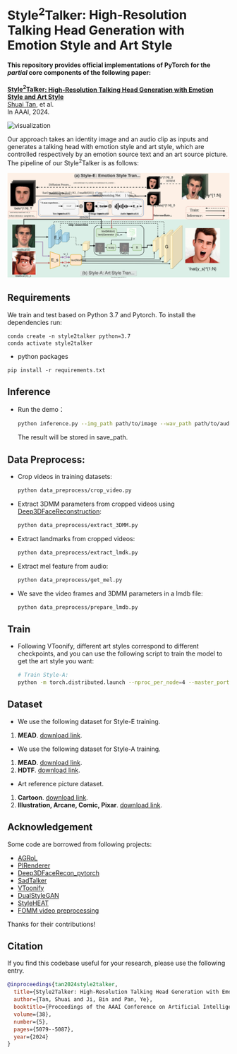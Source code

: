 # $\text{Style}^2\text{Talker}$: High-Resolution Talking Head Generation with Emotion Style and Art Style

#### This repository provides official implementations of PyTorch for the $partial$ core components of the following paper:<br>
[**$\text{Style}^2\text{Talker}$: High-Resolution Talking Head Generation with Emotion Style and Art Style**](https://ojs.aaai.org/index.php/AAAI/article/view/28313)<br>
[Shuai Tan](https://scholar.google.com.hk/citations?user=9KjKwDwAAAAJ&hl=zh-CN), et al.<br>
In AAAI, 2024.<br>


![visualization](demo/teaser.svg)

Our approach takes an identity image and an audio clip as inputs and generates a talking head with emotion style and art style, which are controlled respectively by an emotion source text and an art source picture. The pipeline of our $\text{Style}^2\text{Talker}$ is as follows:

![visualization](demo/pipeline.svg)


## Requirements
We train and test based on Python 3.7 and Pytorch. To install the dependencies run:
```
conda create -n style2talker python=3.7
conda activate style2talker
```

- python packages
```
pip install -r requirements.txt
```

## Inference

- Run the demo：
    ```bash
    python inference.py --img_path path/to/image --wav_path path/to/audio --source_3DMM path/to/source_3DMM --style_e_source "a textual description for emotion style" --art_style_id num/for/art_style --save_path path/to/save
    ```
  The result will be stored in save_path.


## Data Preprocess:
- Crop videos in training datasets:
    ```bash
    python data_preprocess/crop_video.py
    ```
- Extract 3DMM parameters from cropped videos using [Deep3DFaceReconstruction](https://github.com/microsoft/Deep3DFaceReconstruction):
    ```bash
    python data_preprocess/extract_3DMM.py
    ```
- Extract landmarks from cropped videos:
    ```bash
    python data_preprocess/extract_lmdk.py
    ```
- Extract mel feature from audio:
    ```bash
    python data_preprocess/get_mel.py
    ```
- We save the video frames and 3DMM parameters in a lmdb file:
    ```bash
    python data_preprocess/prepare_lmdb.py
    ```
## Train
- Following VToonify, different art styles correspond to different checkpoints, and you can use the following script to train the model to get the art style you want:
    ```bash
    # Train Style-A:
    python -m torch.distributed.launch --nproc_per_node=4 --master_port 12344 train_style_a.py
    ```
    
## Dataset
- We use the following dataset for Style-E training.
1) **MEAD**. [download link](https://wywu.github.io/projects/MEAD/MEAD.html).
- We use the following dataset for Style-A training.
1) **MEAD**. [download link](https://wywu.github.io/projects/MEAD/MEAD.html).
2) **HDTF**. [download link](https://github.com/MRzzm/HDTF).
- Art reference picture dataset.
1) **Cartoon**. [download link](https://mega.nz/file/HslSXS4a#7UBanJTjJqUl_2Z-JmAsreQYiJUKC-8UlZDR0rUsarw).
2) **Illustration, Arcane, Comic, Pixar**. [download link](https://github.com/williamyang1991/DualStyleGAN/tree/main).


## Acknowledgement
Some code are borrowed from following projects:
* [AGRoL](https://github.com/facebookresearch/AGRoL)
* [PIRenderer](https://github.com/RenYurui/PIRender)
* [Deep3DFaceRecon_pytorch](https://github.com/sicxu/Deep3DFaceRecon_pytorch)
* [SadTalker](https://github.com/OpenTalker/SadTalker)
* [VToonify](https://github.com/williamyang1991/VToonify)
* [DualStyleGAN](https://github.com/williamyang1991/DualStyleGAN)
* [StyleHEAT](https://github.com/OpenTalker/StyleHEAT)
* [FOMM video preprocessing](https://github.com/AliaksandrSiarohin/video-preprocessing)

Thanks for their contributions!

## Citation
If you find this codebase useful for your research, please use the following entry.
```BibTeX
@inproceedings{tan2024style2talker,
  title={Style2Talker: High-Resolution Talking Head Generation with Emotion Style and Art Style},
  author={Tan, Shuai and Ji, Bin and Pan, Ye},
  booktitle={Proceedings of the AAAI Conference on Artificial Intelligence},
  volume={38},
  number={5},
  pages={5079--5087},
  year={2024}
}
```